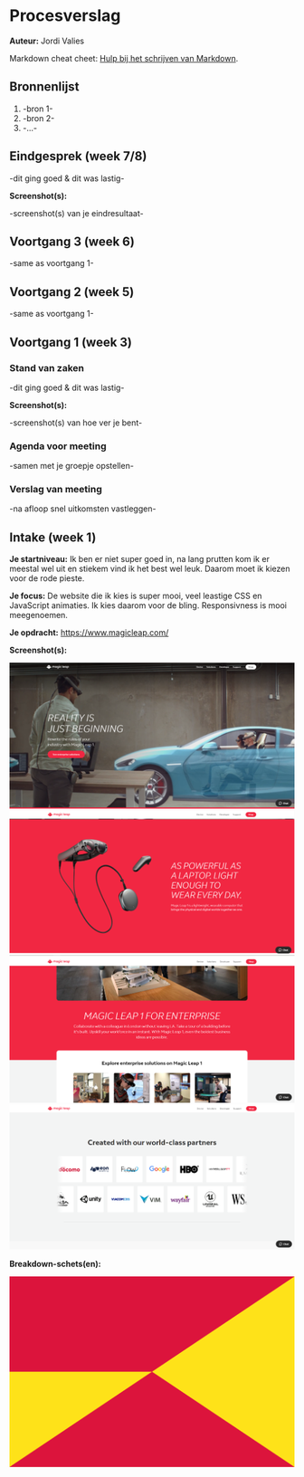 # Procesverslag
**Auteur:** Jordi Valies

Markdown cheat cheet: [Hulp bij het schrijven van Markdown](https://github.com/adam-p/markdown-here/wiki/Markdown-Cheatsheet). 


## Bronnenlijst
1. -bron 1-
2. -bron 2-
3. -...-



## Eindgesprek (week 7/8)

-dit ging goed & dit was lastig-

**Screenshot(s):**

-screenshot(s) van je eindresultaat-



## Voortgang 3 (week 6)

-same as voortgang 1-



## Voortgang 2 (week 5)

-same as voortgang 1-



## Voortgang 1 (week 3)

### Stand van zaken

-dit ging goed & dit was lastig-

**Screenshot(s):**

-screenshot(s) van hoe ver je bent-

### Agenda voor meeting

-samen met je groepje opstellen-

### Verslag van meeting

-na afloop snel uitkomsten vastleggen-



## Intake (week 1)

**Je startniveau:** Ik ben er niet super goed in, na lang prutten kom ik er meestal wel uit en stiekem vind ik het best wel leuk. Daarom moet ik kiezen voor de rode pieste.

**Je focus:** De website die ik kies is super mooi, veel leastige CSS en JavaScript animaties. Ik kies daarom voor de bling. Responsivness is mooi meegenoemen.

**Je opdracht:** https://www.magicleap.com/

**Screenshot(s):**

![screenshot één](images\screenshots\capture.PNG)
![screenshot twee](images\screenshots\capture2.PNG)
![screenshot drie](images\screenshots\capture3.PNG)
![screenshot vier](images\screenshots\capture4.PNG)

**Breakdown-schets(en):**

![-voorlopige breakdownschets(en) van een of beide pagina's van de site die je gaat maken-](images/dummy-image.svg)
